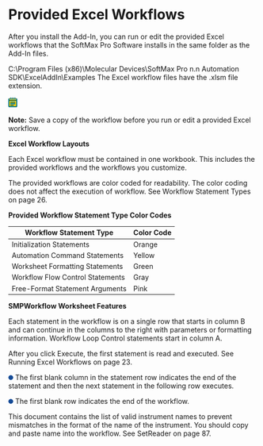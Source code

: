 # Provided Excel Workflows

After you install the Add-In, you can run or edit the provided Excel workflows that the SoftMax Pro Software installs in the same folder as the Add-In files.

C:\Program Files (x86)\Molecular Devices\SoftMax Pro n.n Automation SDK\ExcelAddIn\Examples The Excel workflow files have the .xlsm file extension.

![](<../../../../../.gitbook/assets/6 (1) (1) (1) (1) (1) (1).png>)

**Note:** Save a copy of the workflow before you run or edit a provided Excel workflow.

**Excel Workflow Layouts**

Each Excel workflow must be contained in one workbook. This includes the provided workflows and the workflows you customize.

The provided workflows are color coded for readability. The color coding does not affect the execution of workflow. See Workflow Statement Types on page 26.

**Provided Workflow Statement Type Color Codes**

| **Workflow Statement Type**      | **Color Code** |
| -------------------------------- | -------------- |
| Initialization Statements        | Orange         |
| Automation Command Statements    | Yellow         |
| Worksheet Formatting Statements  | Green          |
| Workflow Flow Control Statements | Gray           |
| Free-Format Statement Arguments  | Pink           |

**SMPWorkflow Worksheet Features**

Each statement in the workflow is on a single row that starts in column B and can continue in the columns to the right with parameters or formatting information. Workflow Loop Control statements start in column A.

After you click Execute, the first statement is read and executed. See Running Excel Workflows on page 23.

![](<../../../../../.gitbook/assets/7 (1) (1) (1) (1) (1) (1).png>) The first blank column in the statement row indicates the end of the statement and then the next statement in the following row executes.

![](<../../../../../.gitbook/assets/8 (3).png>) The first blank row indicates the end of the workflow.

This document contains the list of valid instrument names to prevent mismatches in the format of the name of the instrument. You should copy and paste name into the workflow. See SetReader on page 87.
